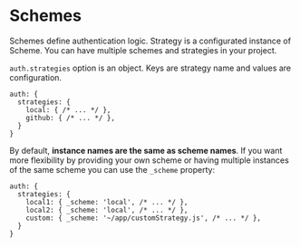 # Schemes

Schemes define authentication logic. Strategy is a configurated instance of Scheme. You can have multiple schemes and strategies in your project.

`auth.strategies` option is an object. Keys are strategy name and values are configuration.

    auth: {
      strategies: {
        local: { /* ... */ },
        github: { /* ... */ },
      }
    }

By default, **instance names are the same as scheme names**. If you want more flexibility by providing your own scheme or having multiple instances of the same scheme you can use the `_scheme` property:

    auth: {
      strategies: {
        local1: { _scheme: 'local', /* ... */ },
        local2: { _scheme: 'local', /* ... */ },
        custom: { _scheme: '~/app/customStrategy.js', /* ... */ },
      }
    }
